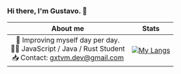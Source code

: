 ### Hi there, I'm Gustavo. 👋
<center>

About me                                           |                                                      Stats
:--------------------------------------------------:|:-----------------------------------------------------------:
|🚀 Improving myself day per day. <br> 🧙‍♂️ JavaScript / Java / Rust Student <br> 📥 Contact: gxtvm.dev@gmail.com    | [![My Langs]([https://github-readme-stats.vercel.app/api/top-langs/?username=gustavo-mv&layout=pie])](https://github.com/anuraghazra/github-readme-stats) |
         
</center>



